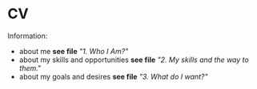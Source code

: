# CV
Information:
- about me **see file** *"1. Who I Am?"*
- about my skills and opportunities **see file** *"2. My skills and the way to them."*
- about my goals and desires **see file** *"3. What do I want?"*
